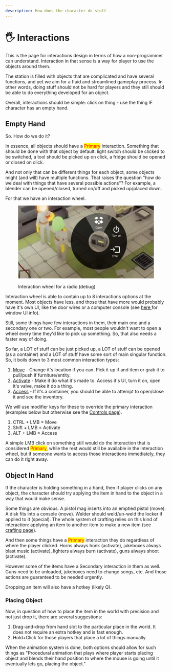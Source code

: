 ```yaml
---
description: How does the character do stuff
---
```


# 🖐 Interactions

This is the page for interactions design in terms of how a non-programmer can understand. Interaction in that sense is a way for player to use the objects around them.

The station is filled with objects that are complicated and have several functions, and yet we aim for a fluid and streamlined gameplay process. In other words, doing stuff should not be hard for players and they still should be able to do everything developed for an object.

Overall, interactions should be simple: click on thing - use the thing IF character has an empty hand.

## Empty Hand

So. How do we do it?

In essence, all objects should have a <mark style="color:red;">Primary</mark> interaction. Something that should be done with that object by default: light switch should be clicked to be switched, a tool should be picked up on click, a fridge should be opened or closed on click.

And not only that can be different things for each object, some objects might (and will) have multiple functions. That raises the question "how do we deal with things that have several possible actions"? For example, a blender can be opened/closed, turned on/off and picked up/placed down.

For that we have an interaction wheel.

<figure><img src="../../.gitbook/assets/image (5).png" alt=""><figcaption><p>Interaction wheel for a radio (debug)</p></figcaption></figure>

Interaction wheel is able to contain up to 8 interactions options at the moment. Most objects have less, and those that have more would probably have it's own UI, like the door wires or a computer console (see [here ](https://app.gitbook.com/s/o88TIFUbxlEVDM0ZH62q/2d/ui-elements/windows)for window UI info).

Still, some things have few interactions in them, their main one and a secondary one or two. For example, most people wouldn't want to open a wheel every time they'd like to pick up something. So, that also needs a faster way of doing.

So far, a LOT of stuff can be just picked up, a LOT of stuff can be opened (as a container) and a LOT of stuff have some sort of main singular function. So, it boils down to 3 most common interaction types:

1. [Move](move.md) - Change it's location if you can. Pick it up if and item or grab it to pull/push if furniture/entity.
2. [Activate](activate.md) - Make it do what it's made to. Access it's UI, turn it on, open it's valve, make it do a thing.
3. [Access](access.md) - If it's a container, you should be able to attempt to open/close it and see the inventory.

We will use modifier keys for these to override the primary interaction (examples below but otherwise see the [Controls page](../controls.md)).

1. CTRL + LMB  =  Move
2. Shift + LMB  =  Activate
3. ALT + LMB  =  Access

A simple LMB click on something still would do the interaction that is considered <mark style="color:red;">Primary</mark>, while the rest would still be available in the interaction wheel, but if someone wants to access those interactions immediately, they can do it right away.

## Object In Hand

If the character is holding something in a hand, then if player clicks on any object, the character should try applying the item in hand to the object in a way that would make sense.

Some things are obvious. A pistol mag inserts into an emptied pistol (move). A disk fits into a console (move). Welder should weld/un-weld the locker if applied to it (special). The whole system of crafting relies on this kind of interaction: applying an item to another item to make a new item (see [crafting page](../../actions/crafting/)).

And then some things have a <mark style="color:red;">Primary</mark> interaction they do regardless of where the player clicked. Horns always honk (activate), jukeboxes always blast music (activate), lighters always burn (activate), guns always shoot (activate).

However some of the items have a Secondary interaction in them as well. Guns need to be unloaded, jukeboxes need to change songs, etc. And those actions are guaranteed to be needed urgently.

Dropping an item will also have a hotkey (likely Q).

### Placing Object

Now, in question of how to place the item in the world with precision and not just drop it, there are several suggestions:

1. Drag-and-drop from hand slot to the particular place in the world. It does not require an extra hotkey and is fast enough.
2. Hold+Click for those players that place a lot of things manually.

When the animation system is done, both options should allow for such things as "Procedural animation that plays where player starts placing object and blends their hand position to where the mouse is going until it eventually lets go, placing the object."
